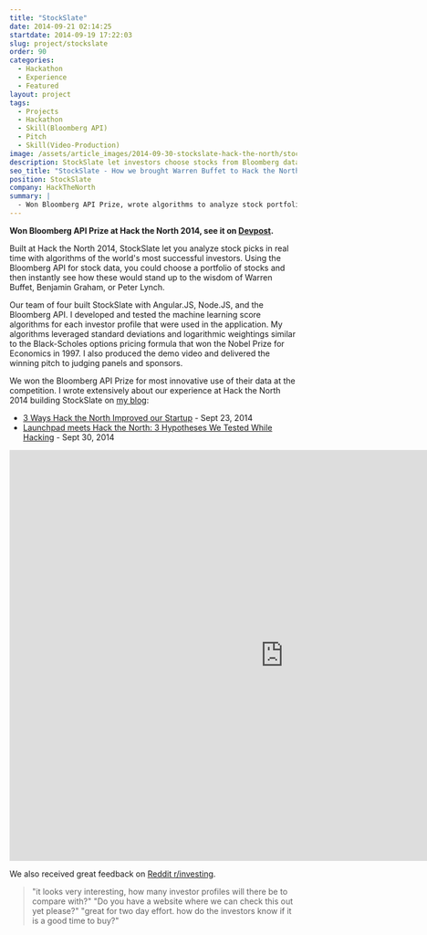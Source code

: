 ```yaml
---
title: "StockSlate"
date: 2014-09-21 02:14:25
startdate: 2014-09-19 17:22:03
slug: project/stockslate
order: 90
categories:
  - Hackathon
  - Experience
  - Featured
layout: project
tags:
  - Projects
  - Hackathon
  - Skill(Bloomberg API)
  - Pitch
  - Skill(Video-Production)
image: /assets/article_images/2014-09-30-stockslate-hack-the-north/stock-slate-demo-retail-c.png
description: StockSlate let investors choose stocks from Bloomberg data and then see how their portfolios would be judged by successful investors like Warren Buffet.
seo_title: "StockSlate - How we brought Warren Buffet to Hack the North | Andrew Paradi Alexander"
position: StockSlate
company: HackTheNorth
summary: |
  - Won Bloomberg API Prize, wrote algorithms to analyze stock portfolios
---
```


**Won Bloomberg API Prize at Hack the North 2014, see it on [Devpost](https://devpost.com/software/stock-slate).**

Built at Hack the North 2014, StockSlate let you analyze stock picks in real time with algorithms of the world's most successful investors. Using the Bloomberg API for stock data, you could choose a portfolio of stocks and then instantly see how these would stand up to the wisdom of Warren Buffet, Benjamin Graham, or Peter Lynch.

Our team of four built StockSlate with Angular.JS, Node.JS, and the Bloomberg API. I developed and tested the machine learning score algorithms for each investor profile that were used in the application. My algorithms leveraged standard deviations and logarithmic weightings similar to the Black-Scholes options pricing formula that won the Nobel Prize for Economics in 1997. I also produced the demo video and delivered the winning pitch to judging panels and sponsors.

We won the Bloomberg API Prize for most innovative use of their data at the competition. I wrote extensively about our experience at Hack the North 2014 building StockSlate on <a href="/blog">my blog</a>:

- <a href="/blog/3-ways-hack-the-north-improved-our-startup/">3 Ways Hack the North Improved our Startup</a> - Sept 23, 2014
- <a href="/blog/launchpad-meets-hack-north-3-hypotheses-tested-hacking/">Launchpad meets Hack the North: 3 Hypotheses We Tested While Hacking</a> - Sept 30, 2014

<iframe width="960" height="720" src="https://www.youtube-nocookie.com/embed/juY4bwJXMVE?rel=0&amp;showinfo=0" frameborder="0" allowfullscreen></iframe>

We also received great feedback on [Reddit r/investing](https://www.reddit.com/r/investing/comments/2h8ha7/created_this_in_36_hours_looking_for_feedback/).

> "it looks very interesting, how many investor profiles will there be to compare with?"
> "Do you have a website where we can check this out yet please?"
> "great for two day effort. how do the investors know if it is a good time to buy?"

